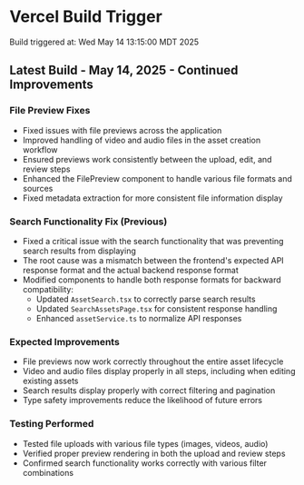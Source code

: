 # Vercel Build Trigger

Build triggered at: Wed May 14 13:15:00 MDT 2025

## Latest Build - May 14, 2025 - Continued Improvements

### File Preview Fixes

- Fixed issues with file previews across the application
- Improved handling of video and audio files in the asset creation workflow
- Ensured previews work consistently between the upload, edit, and review steps
- Enhanced the FilePreview component to handle various file formats and sources
- Fixed metadata extraction for more consistent file information display

### Search Functionality Fix (Previous)

- Fixed a critical issue with the search functionality that was preventing search results from displaying
- The root cause was a mismatch between the frontend's expected API response format and the actual backend response format
- Modified components to handle both response formats for backward compatibility:
  - Updated `AssetSearch.tsx` to correctly parse search results
  - Updated `SearchAssetsPage.tsx` for consistent response handling
  - Enhanced `assetService.ts` to normalize API responses

### Expected Improvements

- File previews now work correctly throughout the entire asset lifecycle
- Video and audio files display properly in all steps, including when editing existing assets
- Search results display properly with correct filtering and pagination
- Type safety improvements reduce the likelihood of future errors

### Testing Performed

- Tested file uploads with various file types (images, videos, audio)
- Verified proper preview rendering in both the upload and review steps
- Confirmed search functionality works correctly with various filter combinations
